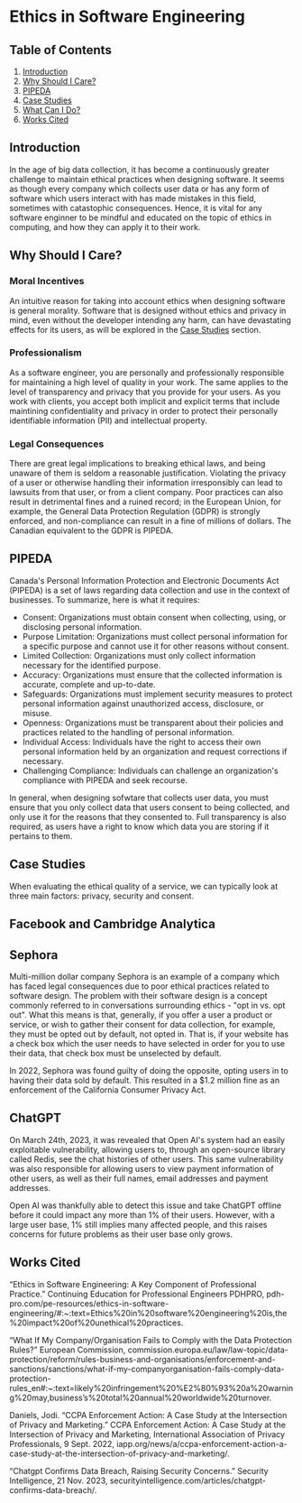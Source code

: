 # Ethics in Software Engineering

## Table of Contents
1. [Introduction](#introduction)
2. [Why Should I Care?](#why-should-i-care?)
3. [PIPEDA](#pipeda)
4. [Case Studies](#case-studies)
5. [What Can I Do?](#what-can-i-do?)
6. [Works Cited](#works-cited)

## Introduction
In the age of big data collection, it has become a continuously greater challenge to maintain ethical practices when designing software. It seems as though every company which collects user data or has any form of software which users interact with has made mistakes in this field, sometimes with catastophic consequences. Hence, it is vital for any software enginner to be mindful and educated on the topic of ethics in computing, and how they can apply it to their work.

## Why Should I Care?
### Moral Incentives
An intuitive reason for taking into account ethics when designing software is general morality. Software that is designed without ethics and privacy in mind, even without the developer intending any harm, can have devastating effects for its users, as will be explored in the [Case Studies](#case-studies) section.

### Professionalism
As a software engineer, you are personally and professionally responsible for maintaining a high level of quality in your work. The same applies to the level of transparency and privacy that you provide for your users. As you work with clients, you accept both implicit and explicit terms that include maintining confidentiality and privacy in order to protect their personally identifiable information (PII) and intellectual property.

### Legal Consequences
There are great legal implications to breaking ethical laws, and being unaware of them is seldom a reasonable justification. Violating the privacy of a user or otherwise handling their information irresponsibly can lead to lawsuits from that user, or from a client company. Poor practices can also result in detrimental fines and a ruined record; in the European Union, for example, the General Data Protection Regulation (GDPR) is strongly enforced, and non-compliance can result in a fine of millions of dollars. The Canadian equivalent to the GDPR is PIPEDA.

## PIPEDA
Canada's Personal Information Protection and Electronic Documents Act (PIPEDA) is a set of laws regarding data collection and use in the context of businesses. To summarize, here is what it requires:

* Consent: Organizations must obtain consent when collecting, using, or disclosing personal information.
* Purpose Limitation: Organizations must collect personal information for a specific purpose and cannot use it for other reasons without consent.
* Limited Collection: Organizations must only collect information necessary for the identified purpose.
* Accuracy: Organizations must ensure that the collected information is accurate, complete and up-to-date.
* Safeguards: Organizations must implement security measures to protect personal information against unauthorized access, disclosure, or misuse.
* Openness: Organizations must be transparent about their policies and practices related to the handling of personal information.
* Individual Access: Individuals have the right to access their own personal information held by an organization and request corrections if necessary.
* Challenging Compliance: Individuals can challenge an organization's compliance with PIPEDA and seek recourse.

In general, when designing sofwtare that collects user data, you must ensure that you only collect data that users consent to being collected, and only use it for the reasons that they consented to. Full transparency is also required, as users have a right to know which data you are storing if it pertains to them.

## Case Studies
When evaluating the ethical quality of a service, we can typically look at three main factors: privacy, security and consent. 

## Facebook and Cambridge Analytica


## Sephora
Multi-million dollar company Sephora is an example of a company which has faced legal consequences due to poor ethical practices related to software design. The problem with their software design is a concept commonly referred to in conversations surrounding ethics - "opt in vs. opt out". What this means is that, generally, if you offer a user a product or service, or wish to gather their consent for data collection, for example, they must be opted out by default, not opted in. That is, if your website has a check box which the user needs to have selected in order for you to use their data, that check box must be unselected by default.

In 2022, Sephora was found guilty of doing the opposite, opting users in to having their data sold by default. This resulted in a $1.2 million fine as an enforcement of the California Consumer Privacy Act.

## ChatGPT
On March 24th, 2023, it was revealed that Open AI's system had an easily exploitable vulnerability, allowing users to, through an open-source library called Redis, see the chat histories of other users. This same vulnerability was also responsible for allowing users to view payment information of other users, as well as their full names, email addresses and payment addresses. 

Open AI was thankfully able to detect this issue and take ChatGPT offline before it could impact any more than 1% of their users. However, with a large user base, 1% still implies many affected people, and this raises concerns for future problems as their user base only grows.

## Works Cited
“Ethics in Software Engineering: A Key Component of Professional Practice.” Continuing Education for Professional Engineers PDHPRO, pdh-
pro.com/pe-resources/ethics-in-software-engineering/#:~:text=Ethics%20in%20software%20engineering%20is,the%20impact%20of%20unethical%20practices. 

“What If My Company/Organisation Fails to Comply with the Data Protection Rules?” European Commission, commission.europa.eu/law/law-topic/data-protection/reform/rules-business-and-organisations/enforcement-and-sanctions/sanctions/what-if-my-companyorganisation-fails-comply-data-protection-rules_en#:~:text=likely%20infringement%20%E2%80%93%20a%20warning%20may,business’s%20total%20annual%20worldwide%20turnover.

Daniels, Jodi. “CCPA Enforcement Action: A Case Study at the Intersection of Privacy and Marketing.” CCPA Enforcement Action: A Case Study at the Intersection of Privacy and Marketing, International Association of Privacy Professionals, 9 Sept. 2022, iapp.org/news/a/ccpa-enforcement-action-a-case-study-at-the-intersection-of-privacy-and-marketing/. 

“Chatgpt Confirms Data Breach, Raising Security Concerns.” Security Intelligence, 21 Nov. 2023, securityintelligence.com/articles/chatgpt-confirms-data-breach/. 
